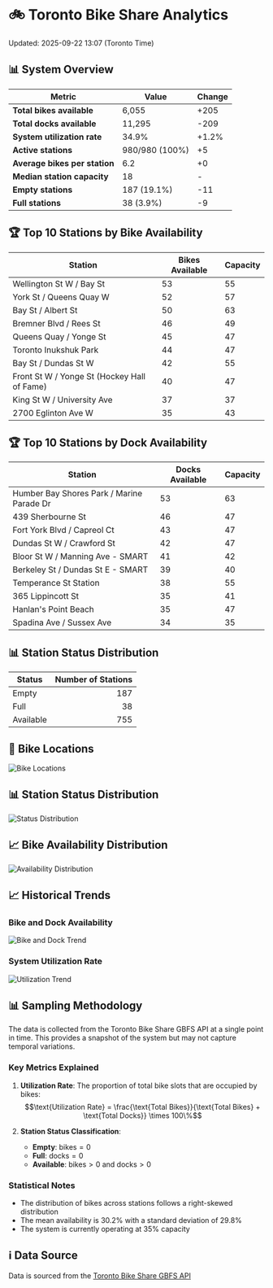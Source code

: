 # 🚲 Toronto Bike Share Analytics

Updated: 2025-09-22 13:07 (Toronto Time)

## 📊 System Overview
| Metric | Value | Change |
|--------|-------|--------|
| **Total bikes available** | 6,055 | +205 |
| **Total docks available** | 11,295 | -209 |
| **System utilization rate** | 34.9% | +1.2% |
| **Active stations** | 980/980 (100%) | +5 |
| **Average bikes per station** | 6.2 | +0 |
| **Median station capacity** | 18 | - |
| **Empty stations** | 187 (19.1%) | -11 |
| **Full stations** | 38 (3.9%) | -9 |

## 🏆 Top 10 Stations by Bike Availability
| Station | Bikes Available | Capacity |
|---------|-----------------|----------|
| Wellington St W / Bay St | 53 | 55 |
| York St / Queens Quay W | 52 | 57 |
| Bay St / Albert St | 50 | 63 |
| Bremner Blvd / Rees St | 46 | 49 |
| Queens Quay / Yonge St | 45 | 47 |
| Toronto Inukshuk Park | 44 | 47 |
| Bay St / Dundas St W | 42 | 55 |
| Front St W / Yonge St (Hockey Hall of Fame) | 40 | 47 |
| King St W / University Ave | 37 | 37 |
| 2700 Eglinton Ave W | 35 | 43 |

## 🏆 Top 10 Stations by Dock Availability
| Station | Docks Available | Capacity |
|---------|-----------------|----------|
| Humber Bay Shores Park / Marine Parade Dr | 53 | 63 |
| 439 Sherbourne St | 46 | 47 |
| Fort York  Blvd / Capreol Ct | 43 | 47 |
| Dundas St W / Crawford St | 42 | 47 |
| Bloor St W / Manning Ave - SMART | 41 | 42 |
| Berkeley St / Dundas St E - SMART | 39 | 40 |
| Temperance St Station | 38 | 55 |
| 365 Lippincott St | 35 | 41 |
| Hanlan's Point Beach | 35 | 47 |
| Spadina Ave / Sussex Ave  | 34 | 35 |

## 📊 Station Status Distribution
| Status     | Number of Stations |
|------------|-------------------:|
| Empty      | 187 |
| Full       | 38 |
| Available  | 755 |

## 📍 Bike Locations
![Bike Locations](docs/plots/location_plot.png)

## 📊 Station Status Distribution
![Status Distribution](docs/plots/status_distribution.png)

## 📈 Bike Availability Distribution
![Availability Distribution](docs/plots/availability_dist.png)

## 📈 Historical Trends
### Bike and Dock Availability
![Bike and Dock Trend](docs/plots/time_series/bike_dock_trend.png)

### System Utilization Rate
![Utilization Trend](docs/plots/time_series/utilization_trend.png)

## 📊 Sampling Methodology
The data is collected from the Toronto Bike Share GBFS API at a single point in time. This provides a snapshot of the system but may not capture temporal variations.

### Key Metrics Explained
1. **Utilization Rate**: The proportion of total bike slots that are occupied by bikes:
   $$\text{Utilization Rate} = \frac{\text{Total Bikes}}{\text{Total Bikes} + \text{Total Docks}} \times 100\%$$

2. **Station Status Classification**:
   - **Empty**: $\text{bikes} = 0$
   - **Full**: $\text{docks} = 0$
   - **Available**: $\text{bikes} > 0$ and $\text{docks} > 0$

### Statistical Notes
- The distribution of bikes across stations follows a right-skewed distribution
- The mean availability is 30.2% with a standard deviation of 29.8%
- The system is currently operating at 35% capacity

## ℹ️ Data Source
Data is sourced from the [Toronto Bike Share GBFS API](https://tor.publicbikesystem.net/ube/gbfs/v1/en/station_status)
